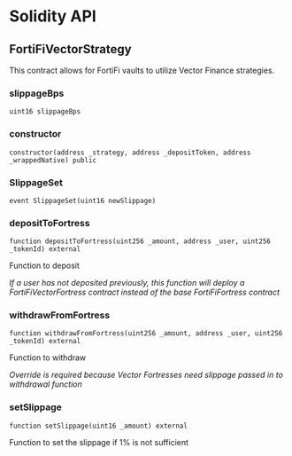 # Solidity API

## FortiFiVectorStrategy

This contract allows for FortiFi vaults to utilize Vector Finance strategies.

### slippageBps

```solidity
uint16 slippageBps
```

### constructor

```solidity
constructor(address _strategy, address _depositToken, address _wrappedNative) public
```

### SlippageSet

```solidity
event SlippageSet(uint16 newSlippage)
```

### depositToFortress

```solidity
function depositToFortress(uint256 _amount, address _user, uint256 _tokenId) external
```

Function to deposit

_If a user has not deposited previously, this function will deploy a FortiFiVectorFortress contract
instead of the base FortiFiFortress contract_

### withdrawFromFortress

```solidity
function withdrawFromFortress(uint256 _amount, address _user, uint256 _tokenId) external
```

Function to withdraw

_Override is required because Vector Fortresses need slippage passed in to withdrawal function_

### setSlippage

```solidity
function setSlippage(uint16 _amount) external
```

Function to set the slippage if 1% is not sufficient

